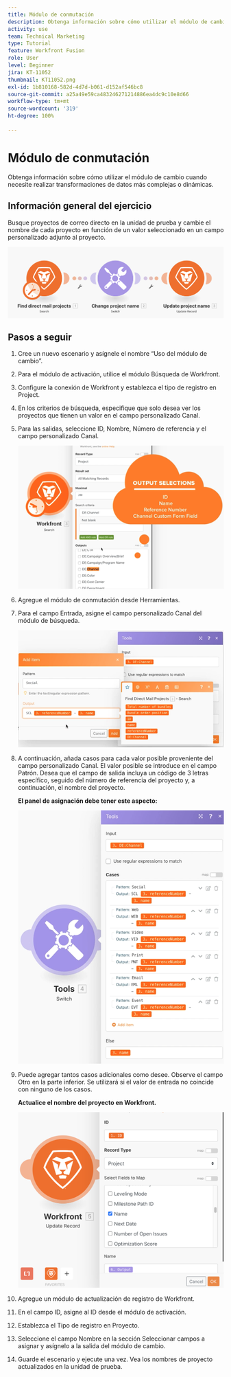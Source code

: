 ```yaml
---
title: Módulo de conmutación
description: Obtenga información sobre cómo utilizar el módulo de cambio cuando necesite realizar transformaciones de datos más complejas o dinámicas.
activity: use
team: Technical Marketing
type: Tutorial
feature: Workfront Fusion
role: User
level: Beginner
jira: KT-11052
thumbnail: KT11052.png
exl-id: 1b810168-582d-4d7d-b061-d152af546bc8
source-git-commit: a25a49e59ca483246271214886ea4dc9c10e8d66
workflow-type: tm+mt
source-wordcount: '319'
ht-degree: 100%

---
```


# Módulo de conmutación

Obtenga información sobre cómo utilizar el módulo de cambio cuando necesite realizar transformaciones de datos más complejas o dinámicas.

## Información general del ejercicio

Busque proyectos de correo directo en la unidad de prueba y cambie el nombre de cada proyecto en función de un valor seleccionado en un campo personalizado adjunto al proyecto.

![Imagen 1 del módulo de cambio](../12-exercises/assets/switch-module-walkthrough-1.png)

## Pasos a seguir

1. Cree un nuevo escenario y asígnele el nombre “Uso del módulo de cambio”.
1. Para el módulo de activación, utilice el módulo Búsqueda de Workfront.
1. Configure la conexión de Workfront y establezca el tipo de registro en Project.
1. En los criterios de búsqueda, especifique que solo desea ver los proyectos que tienen un valor en el campo personalizado Canal.
1. Para las salidas, seleccione ID, Nombre, Número de referencia y el campo personalizado Canal.

   ![Imagen 2 del módulo de cambio](../12-exercises/assets/switch-module-walkthrough-2.png)

1. Agregue el módulo de conmutación desde Herramientas.
1. Para el campo Entrada, asigne el campo personalizado Canal del módulo de búsqueda.

   ![Imagen 2 del módulo de cambio](../12-exercises/assets/switch-module-walkthrough-3.png)

1. A continuación, añada casos para cada valor posible proveniente del campo personalizado Canal. El valor posible se introduce en el campo Patrón. Desea que el campo de salida incluya un código de 3 letras específico, seguido del número de referencia del proyecto y, a continuación, el nombre del proyecto.

   **El panel de asignación debe tener este aspecto:**

   ![Imagen 4 del módulo de cambio](../12-exercises/assets/switch-module-walkthrough-4.png)

1. Puede agregar tantos casos adicionales como desee. Observe el campo Otro en la parte inferior. Se utilizará si el valor de entrada no coincide con ninguno de los casos.

   **Actualice el nombre del proyecto en Workfront.**

   ![Imagen 5 del módulo de cambio](../12-exercises/assets/switch-module-walkthrough-5.png)

1. Agregue un módulo de actualización de registro de Workfront.
1. En el campo ID, asigne al ID desde el módulo de activación.
1. Establezca el Tipo de registro en Proyecto.
1. Seleccione el campo Nombre en la sección Seleccionar campos a asignar y asígnelo a la salida del módulo de cambio.
1. Guarde el escenario y ejecute una vez. Vea los nombres de proyecto actualizados en la unidad de prueba.
